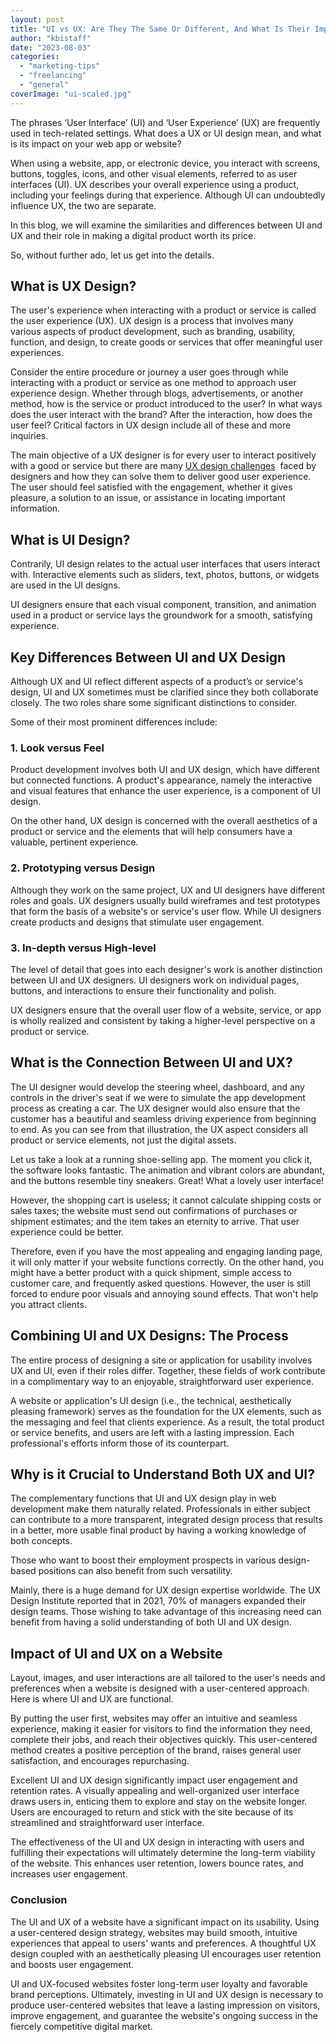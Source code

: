 ```yaml
---
layout: post
title: "UI vs UX: Are They The Same Or Different, And What Is Their Impact On A Website?"
author: "kbistaff"
date: "2023-08-03"
categories: 
  - "marketing-tips"
  - "freelancing"
  - "general"
coverImage: "ui-scaled.jpg"
---
```


The phrases ‘User Interface’ (UI) and ‘User Experience’ (UX) are frequently used in tech-related settings. What does a UX or UI design mean, and what is its impact on your web app or website?

When using a website, app, or electronic device, you interact with screens, buttons, toggles, icons, and other visual elements, referred to as user interfaces (UI). UX describes your overall experience using a product, including your feelings during that experience. Although UI can undoubtedly influence UX, the two are separate.

In this blog, we will examine the similarities and differences between UI and UX and their role in making a digital product worth its price.

So, without further ado, let us get into the details.

## What is UX Design?

The user's experience when interacting with a product or service is called the user experience (UX). UX design is a process that involves many various aspects of product development, such as branding, usability, function, and design, to create goods or services that offer meaningful user experiences.

Consider the entire procedure or journey a user goes through while interacting with a product or service as one method to approach user experience design. Whether through blogs, advertisements, or another method, how is the service or product introduced to the user? In what ways does the user interact with the brand? After the interaction, how does the user feel? Critical factors in UX design include all of these and more inquiries.

The main objective of a UX designer is for every user to interact positively with a good or service but there are many [UX design challenges](https://www.esparkinfo.com/blog/top-ux-design-challenges-and-solutions.html)  faced by designers and how they can solve them to deliver good user experience. The user should feel satisfied with the engagement, whether it gives pleasure, a solution to an issue, or assistance in locating important information.

## What is UI Design?

Contrarily, UI design relates to the actual user interfaces that users interact with. Interactive elements such as sliders, text, photos, buttons, or widgets are used in the UI designs.

UI designers ensure that each visual component, transition, and animation used in a product or service lays the groundwork for a smooth, satisfying experience.

## Key Differences Between UI and UX Design

Although UX and UI reflect different aspects of a product’s or service's design, UI and UX sometimes must be clarified since they both collaborate closely. The two roles share some significant distinctions to consider.

Some of their most prominent differences include:

### 1\. Look versus Feel

Product development involves both UI and UX design, which have different but connected functions. A product's appearance, namely the interactive and visual features that enhance the user experience, is a component of UI design.

On the other hand, UX design is concerned with the overall aesthetics of a product or service and the elements that will help consumers have a valuable, pertinent experience.

### 2\. Prototyping versus Design

Although they work on the same project, UX and UI designers have different roles and goals. UX designers usually build wireframes and test prototypes that form the basis of a website's or service's user flow. While UI designers create products and designs that stimulate user engagement.

### 3\. In-depth versus High-level

The level of detail that goes into each designer's work is another distinction between UI and UX designers. UI designers work on individual pages, buttons, and interactions to ensure their functionality and polish.

UX designers ensure that the overall user flow of a website, service, or app is wholly realized and consistent by taking a higher-level perspective on a product or service.

## What is the Connection Between UI and UX?

The UI designer would develop the steering wheel, dashboard, and any controls in the driver's seat if we were to simulate the app development process as creating a car. The UX designer would also ensure that the customer has a beautiful and seamless driving experience from beginning to end. As you can see from that illustration, the UX aspect considers all product or service elements, not just the digital assets.

Let us take a look at a running shoe-selling app. The moment you click it, the software looks fantastic. The animation and vibrant colors are abundant, and the buttons resemble tiny sneakers. Great! What a lovely user interface!

However, the shopping cart is useless; it cannot calculate shipping costs or sales taxes; the website must send out confirmations of purchases or shipment estimates; and the item takes an eternity to arrive. That user experience could be better.

Therefore, even if you have the most appealing and engaging landing page, it will only matter if your website functions correctly. On the other hand, you might have a better product with a quick shipment, simple access to customer care, and frequently asked questions. However, the user is still forced to endure poor visuals and annoying sound effects. That won't help you attract clients.

## Combining UI and UX Designs: The Process

The entire process of designing a site or application for usability involves UX and UI, even if their roles differ. Together, these fields of work contribute in a complimentary way to an enjoyable, straightforward user experience.

A website or application's UI design (i.e., the technical, aesthetically pleasing framework) serves as the foundation for the UX elements, such as the messaging and feel that clients experience. As a result, the total product or service benefits, and users are left with a lasting impression. Each professional's efforts inform those of its counterpart.

## Why is it Crucial to Understand Both UX and UI?

The complementary functions that UI and UX design play in web development make them naturally related. Professionals in either subject can contribute to a more transparent, integrated design process that results in a better, more usable final product by having a working knowledge of both concepts.

Those who want to boost their employment prospects in various design-based positions can also benefit from such versatility.

Mainly, there is a huge demand for UX design expertise worldwide. The UX Design Institute reported that in 2021, 70% of managers expanded their design teams. Those wishing to take advantage of this increasing need can benefit from having a solid understanding of both UI and UX design.

## Impact of UI and UX on a Website

Layout, images, and user interactions are all tailored to the user's needs and preferences when a website is designed with a user-centered approach. Here is where UI and UX are functional.

By putting the user first, websites may offer an intuitive and seamless experience, making it easier for visitors to find the information they need, complete their jobs, and reach their objectives quickly. This user-centered method creates a positive perception of the brand, raises general user satisfaction, and encourages repurchasing.

Excellent UI and UX design significantly impact user engagement and retention rates. A visually appealing and well-organized user interface draws users in, enticing them to explore and stay on the website longer. Users are encouraged to return and stick with the site because of its streamlined and straightforward user interface.

The effectiveness of the UI and UX design in interacting with users and fulfilling their expectations will ultimately determine the long-term viability of the website. This enhances user retention, lowers bounce rates, and increases user engagement.

### Conclusion

The UI and UX of a website have a significant impact on its usability. Using a user-centered design strategy, websites may build smooth, intuitive experiences that appeal to users' wants and preferences. A thoughtful UX design coupled with an aesthetically pleasing UI encourages user retention and boosts user engagement.

UI and UX-focused websites foster long-term user loyalty and favorable brand perceptions. Ultimately, investing in UI and UX design is necessary to produce user-centered websites that leave a lasting impression on visitors, improve engagement, and guarantee the website's ongoing success in the fiercely competitive digital market.
